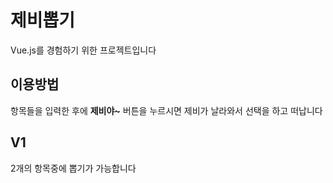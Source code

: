# 제비뽑기

Vue.js를 경험하기 위한 프로젝트입니다

## 이용방법

항목들을 입력한 후에 **제비야~** 버튼을 누르시면 제비가 날라와서 선택을 하고 떠납니다

## V1

2개의 항목중에 뽑기가 가능합니다

